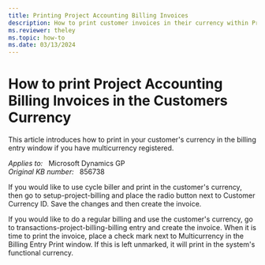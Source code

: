 ```yaml
---
title: Printing Project Accounting Billing Invoices
description: How to print customer invoices in their currency within Project Accounting.
ms.reviewer: theley
ms.topic: how-to
ms.date: 03/13/2024
---
```

# How to print Project Accounting Billing Invoices in the Customers Currency

This article introduces how to print in your customer's currency in the billing entry window if you have multicurrency registered.

_Applies to:_ &nbsp; Microsoft Dynamics GP  
_Original KB number:_ &nbsp; 856738

If you would like to use cycle biller and print in the customer's currency, then go to setup-project-billing and place the radio button next to Customer Currency ID. Save the changes and then create the invoice.

If you would like to do a regular billing and use the customer's currency, go to transactions-project-billing-billing entry and create the invoice. When it is time to print the invoice, place a check mark next to Multicurrency in the Billing Entry Print window. If this is left unmarked, it will print in the system's functional currency.
